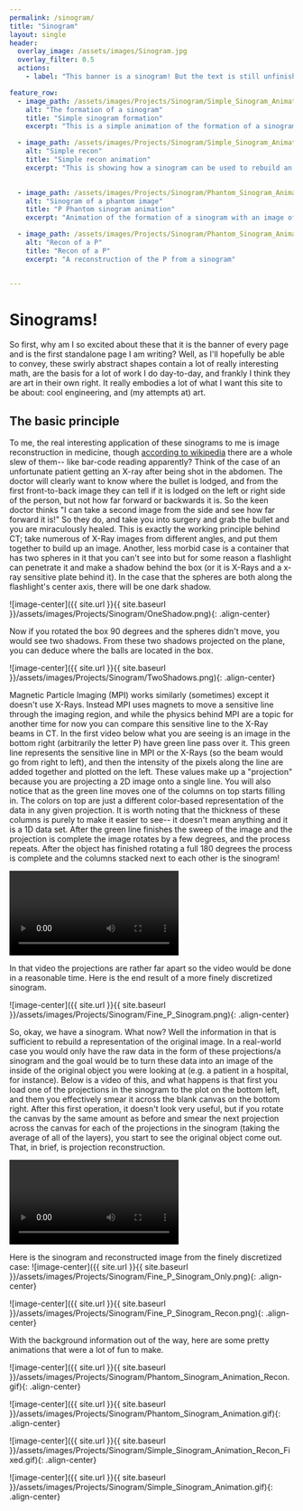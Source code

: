 ```yaml
---
permalink: /sinogram/
title: "Sinogram"
layout: single
header:
  overlay_image: /assets/images/Sinogram.jpg
  overlay_filter: 0.5
  actions:
    - label: "This banner is a sinogram! But the text is still unfinished :("

feature_row:
  - image_path: /assets/images/Projects/Sinogram/Simple_Sinogram_Animation.gif
    alt: "The formation of a sinogram"
    title: "Simple sinogram formation"
    excerpt: "This is a simple animation of the formation of a sinogram"

  - image_path: /assets/images/Projects/Sinogram/Simple_Sinogram_Animation_Recon_Fixed.gif
    alt: "Simple recon"
    title: "Simple recon animation"
    excerpt: "This is showing how a sinogram can be used to rebuild an image"

    
  - image_path: /assets/images/Projects/Sinogram/Phantom_Sinogram_Animation.gif
    alt: "Sinogram of a phantom image"
    title: "P Phantom sinogram animation"
    excerpt: "Animation of the formation of a sinogram with an image of a P"

  - image_path: /assets/images/Projects/Sinogram/Phantom_Sinogram_Animation_Recon.gif
    alt: "Recon of a P"
    title: "Recon of a P"
    excerpt: "A reconstruction of the P from a sinogram"


---
```


# Sinograms!

So first, why am I so excited about these that it is the banner of every page and is the first standalone page I am writing? Well, as I'll hopefully be able to convey, these swirly abstract shapes contain a lot of really interesting math, are the basis for a lot of work I do day-to-day, and frankly I think they are art in their own right. It really embodies a lot of what I want this site to be about: cool engineering, and (my attempts at) art.

## The basic principle 

To me, the real interesting application of these sinograms to me is image reconstruction in medicine, though [according to wikipedia](https://en.wikipedia.org/wiki/Radon_transform) there are a whole slew of them-- like bar-code reading apparently? Think of the case of an unfortunate patient getting an X-ray after being shot in the abdomen. The doctor will clearly want to know where the bullet is lodged, and from the first front-to-back image they can tell if it is lodged on the left or right side of the person, but not how far forward or backwards it is. So the keen doctor thinks "I can take a second image from the side and see how far forward it is!" So they do, and take you into surgery and grab the bullet and you are miraculously healed. This is exactly the working principle behind CT; take numerous of X-Ray images from different angles, and put them together to build up an image. 
Another, less morbid case is a container that has two spheres in it that you can't see into but for some reason a flashlight can penetrate it and make a shadow behind the box (or it is X-Rays and a x-ray sensitive plate behind it). In the case that the spheres are both along the flashlight's center axis, there will be one dark shadow.

![image-center]({{ site.url }}{{ site.baseurl }}/assets/images/Projects/Sinogram/OneShadow.png){: .align-center}


Now if you rotated the box 90 degrees and the spheres didn't move, you would see two shadows. From these two shadows projected on the plane, you can deduce where the balls are located in the box. 

![image-center]({{ site.url }}{{ site.baseurl }}/assets/images/Projects/Sinogram/TwoShadows.png){: .align-center}


Magnetic Particle Imaging (MPI) works similarly (sometimes) except it doesn't use X-Rays. Instead MPI uses magnets to move a sensitive line through the imaging region, and while the physics behind MPI are a topic for another time for now you can compare this sensitive line to the X-Ray beams in CT. In the first video below what you are seeing is an image in the bottom right (arbitrarily the letter P) have green line pass over it. This green line represents the sensitive line in MPI or the X-Rays (so the beam would go from right to left), and then the intensity of the pixels along the line are added together and plotted on the left. These values make up a "projection" because you are projecting a 2D image onto a single line. You will also notice that as the green line moves one of the columns on top starts filling in. The colors on top are just a different color-based representation of the data in any given projection. It is worth noting that the thickness of these columns is purely to make it easier to see-- it doesn't mean anything and it is a 1D data set. After the green line finishes the sweep of the image and the projection is complete the image rotates by a few degrees, and the process repeats. After the object has finished rotating a full 180 degrees the process is complete and the columns stacked next to each other is the sinogram!

<video controls>
  <source src="/assets/images/Projects/Sinogram/P_Letter_Proj_Build_2.mp4" type="video/mp4">
</video>  

In that video the projections are rather far apart so the video would be done in a reasonable time. Here is the end result of a more finely discretized sinogram.

![image-center]({{ site.url }}{{ site.baseurl }}/assets/images/Projects/Sinogram/Fine_P_Sinogram.png){: .align-center}



So, okay, we have a sinogram. What now? Well the information in that is sufficient to rebuild a representation of the original image. In a real-world case you would only have the raw data in the form of these projections/a sinogram and the goal would be to turn these data into an image of the inside of the original object you were looking at (e.g. a patient in a hospital, for instance). Below is a video of this, and what happens is that first you load one of the projections in the sinogram to the plot on the bottom left, and them you effectively smear it across the blank canvas on the bottom right. After this first operation, it doesn't look very useful, but if you rotate the canvas by the same amount as before and smear the next projection across the canvas for each of the projections in the sinogram (taking the average of all of the layers), you start to see the original object come out. That, in brief, is projection reconstruction. 

<video controls>
  <source src="/assets/images/Projects/Sinogram/P_Letter_Proj_Recon_2.mp4" type="video/mp4">
</video>  

Here is the sinogram and reconstructed image from the finely discretized case:
![image-center]({{ site.url }}{{ site.baseurl }}/assets/images/Projects/Sinogram/Fine_P_Sinogram_Only.png){: .align-center}

![image-center]({{ site.url }}{{ site.baseurl }}/assets/images/Projects/Sinogram/Fine_P_Sinogram_Recon.png){: .align-center}


With the background information out of the way, here are some pretty animations that were a lot of fun to make. 

![image-center]({{ site.url }}{{ site.baseurl }}/assets/images/Projects/Sinogram/Phantom_Sinogram_Animation_Recon.gif){: .align-center}

![image-center]({{ site.url }}{{ site.baseurl }}/assets/images/Projects/Sinogram/Phantom_Sinogram_Animation.gif){: .align-center}

![image-center]({{ site.url }}{{ site.baseurl }}/assets/images/Projects/Sinogram/Simple_Sinogram_Animation_Recon_Fixed.gif){: .align-center}

![image-center]({{ site.url }}{{ site.baseurl }}/assets/images/Projects/Sinogram/Simple_Sinogram_Animation.gif){: .align-center}






